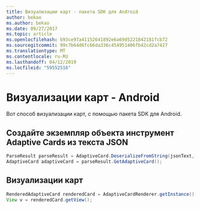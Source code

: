 ```yaml
---
title: Визуализации карт - пакета SDK для Android
author: bekao
ms.author: bekao
ms.date: 09/27/2017
ms.topic: article
ms.openlocfilehash: b93ce97a41152641892e6a69d5221842181fcb72
ms.sourcegitcommit: 99c7b64d6fc66da336c454951406fb42cd2a7427
ms.translationtype: MT
ms.contentlocale: ru-RU
ms.lasthandoff: 04/12/2019
ms.locfileid: "59552516"
---
```

# <a name="render-a-card---android"></a>Визуализации карт - Android

Вот способ визуализации карт, с помощью пакета SDK для Android.

## <a name="create-adaptive-card-object-instance-from-json-text"></a>Создайте экземпляр объекта инструмент Adaptive Cards из текста JSON

```java
ParseResult parseResult = AdaptiveCard.DeserializeFromString(jsonText, AdaptiveCardRenderer.VERSION);
AdaptiveCard adaptiveCard = parseResult.GetAdaptiveCard();
```

## <a name="render-a-card"></a>Визуализации карт

```java
RenderedAdaptiveCard renderedCard = AdaptiveCardRenderer.getInstance().render(context, getSupportFragmentManager(), adaptiveCard, cardActionHandler, new HostConfig());
View v = renderedCard.getView();
```